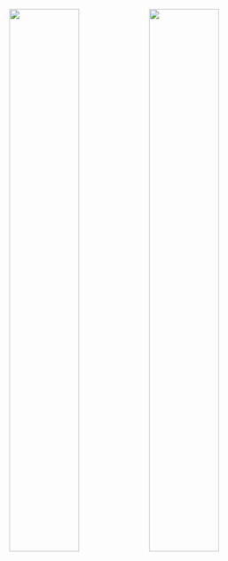 <img src="https://github.com/aarnisi/aarnisi/blob/main/src/matrix.gif" width="50%" height="50%"/><img src="https://github.com/aarnisi/aarnisi/blob/main/src/matrix.gif" width="50%" height="50%"/> 
